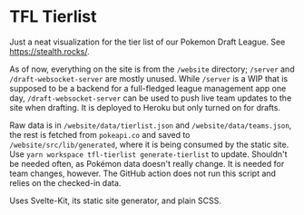 # TFL Tierlist

Just a neat visualization for the tier list of our Pokemon Draft League. See <https://stealth.rocks/>.

As of now, everything on the site is from the `/website` directory; `/server` and `/draft-websocket-server` are mostly unused. While `/server` is a WIP that is supposed to be a backend for a full-fledged league management app one day, `/draft-websocket-server` can be used to push live team updates to the site when drafting. It is deployed to Heroku but only turned on for drafts.

Raw data is in `/website/data/tierlist.json` and `/website/data/teams.json`, the rest is fetched from `pokeapi.co` and saved to `/website/src/lib/generated`, where it is being consumed by the static site. Use `yarn workspace tfl-tierlist generate-tierlist` to update. Shouldn't be needed often, as Pokémon data doesn't really change. It is needed for team changes, however. The GitHub action does not run this script and relies on the checked-in data.

Uses Svelte-Kit, its static site generator, and plain SCSS.
